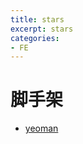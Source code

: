 ```yaml
---
title: stars
excerpt: stars
categories: 
- FE
---
```



# 脚手架
- [yeoman](https://github.com/yeoman/yeoman)
